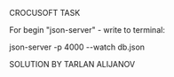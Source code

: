 CROCUSOFT TASK

For begin "json-server" - write to terminal:

json-server -p 4000 --watch db.json

SOLUTION BY TARLAN ALIJANOV
